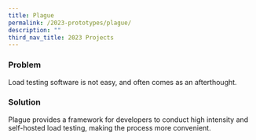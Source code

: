 ```yaml
---
title: Plague
permalink: /2023-prototypes/plague/
description: ""
third_nav_title: 2023 Projects
---
```


### Problem
Load testing software is not easy, and often comes as an afterthought.

### Solution
Plague provides a framework for developers to conduct high intensity and self-hosted load testing, making the process more convenient.